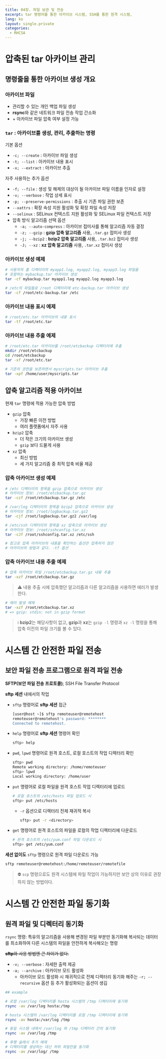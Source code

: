 ```yaml
---
title: 04장. 파일 보관 및 전송
excerpt: tar 명령어를 통한 아카이브 시스템, SSH를 통한 원격 시스템, 
lang: ko
layout: single.private
categories:
  - RHCSA
---
```


# 압축된 tar 아카이브 관리

## 명령줄을 통한 아카이브 생성 개요

### 아카이브 파일

- 관리할 수 있는 개인 백업 파일 생성
- **rsync**와 같은 네트워크 파일 전송 작업 간소화
- \+ 아카이브 파일 압축 여부 설정 가능

### `tar` : 아카이브를 생성, 관리, 추출하는 명령

기본 옵션

- `-c; --create` : 아카이브 파일 생성
- `-t; --list` : 아카이브 내용 표시
- `-x; --extract` : 아카이브 추출

자주 사용하는 추가 옵션

- `-f; --file` : 생성 및 해제의 대상이 될 아카이브 파일 이름을 인자로 설정
- `-v; --verbose` : 작업 상세 표시
- `-p; --preserve-permissions` : 추출 시 기존 파일 권한 보존
- `--xattrs` : 확장 속성 지원 활성화 및 확장 파일 속성 저장
- `--selinux` : SELinux 컨텍스트 지원 활성화 및 SELinux 파일 컨텍스트 저장
- 압축 방식 알고리즘 선택 옵션
    - `-a; --auto-compress` : 아카이브 접미사를 통해 알고리즘 자동 결정
    - `-z; --gzip` : **gzip 압축 알고리즘** 사용, `.tar.gz` 접미사 생성
    - `-j; --bzip2` : **bzip2 압축 알고리즘** 사용, `.tar.bz2` 접미사 생성
    - `-J; --xz` : **xz 압축 알고리즘** 사용, `.tar.xz` 접미사 생성

### 아카이브 생성 예제

```bash
# 사용자의 홈 디렉터리의 myapp1.log, myapp2.log, myapp3.log 파일을
# 포함하는 mybackup.tar 아카이브 생성
tar -cf mybackup.tar myapp1.log myapp2.log myapp3.log

# /etc의 파일들로 /root 디렉터리에 etc-backup.tar 아카이브 생성
tar -cf /root/etc-backup.tar /etc
```

### 아카이브 내용 표시 예제

```bash
# /root/etc.tar 아카이브의 내용 표시
tar -tf /root/etc.tar
```

### 아카이브 내용 추출 예제

```bash
# /root/etc.tar 아카이브를 /root/etcbackup 디렉터리에 추출
mkdir /root/etcbackup
cd /root/etcbackup
tar -xf /root/etc.tar

# 기존의 권한을 보존하면서 myscripts.tar 아카이브 추출
tar -xpf /home/user/myscripts.tar
```

## 압축 알고리즘 적용 아카이브

현재 `tar` 명령에 적용 가능한 압축 방법

- `gzip` 압축
    - 가장 빠른 이전 방법
    - 여러 플랫폼에서 자주 사용
- `bzip2` 압축
    - 더 작은 크기의 아카이브 생성
    - `gzip` 보다 드물게 사용
- `xz` 압축
    - 최신 방법
    - 세 가지 알고리즘 중 최적 압축 비율 제공

### 압축 아카이브 생성 예제

```bash
# /etc 디렉터리의 항목을 gzip 압축으로 아카이브 생성
# 아카이브 정보: /root/etcbackup.tar.gz
tar -czf /root/etcbackup.tar.gz /etc

# /var/log 디렉터리의 항목을 bzip2 압축으로 아카이브 생성
# 아카이브 정보: /root/logbackup.tar.gz2
tar -cjf /root/logbackup.tar.gz2 /var/log

# /etc/ssh 디렉터리의 항목을 xz 압축으로 아카이브 생성
# 아카이브 정보: /root/sshconfig.tar.xz
tar -cJf /root/sshconfig.tar.xz /etc/ssh

# 참고로 압축 아카이브의 내용을 확인하는 옵션은 압축하지 않은
# 아카이브의 방법과 같다. -tf 옵션
```

### 압축 아카이브 내용 추출 예제

```bash
# 압축 아카이브 파일 /root/etcbackup.tar.gz 내용 추출
tar -xzf /root/etcbackup.tar.gz
```

>⚠️ 내용 추출 시에 압축했던 알고리즘과 다른 알고리즘을 사용하면 에러가 발생한다.

```bash
# 에러 발생 예제
tar -xzf /root/etcbackup.tar.xz
# => gzip: stdin: not in gzip format
```

>ℹ️ **bzip2**는 해당사항이 없고, **gzip**과 **xz**는 `gzip -l` 명령과 `xz -l` 명령을 통해 압축 이전의 파일 크기를 볼 수 있다.

# 시스템 간 안전한 파일 전송

## 보안 파일 전송 프로그램으로 원격 파일 전송

**SFTP(보안 파일 전송 프로토콜)**; SSH File Transfer Protocol

**sftp 세션** 내에서의 작업

- `sftp` 명령어로 **sftp 세션** 접근
    
    ```bash
    [user@host ~]$ sftp remoteuser@remotehost
    remoteuser@remotehost's password: ********
    Connected to remotehost.
    ```
    
- `help` 명령어로 **sftp 세션** 명령어 확인
    
    ```bash
    sftp> help
    ```
    
- `pwd`, `lpwd` 명령어로 원격 호스트, 로컬 호스트의 작업 디렉터리 확인
    
    ```bash
    sftp> pwd
    Remote working directory: /home/remoteuser
    sftp> lpwd
    Local working directory: /home/user
    ```
    
- `put` 명령어로 로컬 파일을 원격 호스트 작업 디렉터리에 업로드
    
    ```bash
    # 로컬 호스트의 /etc/hosts 파일 업로드 시
    sftp> put /etc/hosts
    ```
    
    - `-r` 옵션으로 디렉터리 전체 재귀적 복사
        
        ```bash
        sftp> put -r <directory>
        ```
        
- `get` 명령어로 원격 호스트의 파일을 로컬의 작업 디렉터리에 다운로드
    
    ```bash
    # 원격 호스트의 /etc/yum.conf 파일 다운로드 시
    sftp> get /etc/yum.conf
    ```
    

**세션 없이도** `sftp` 명령으로 원격 파일 다운로드 가능

```bash
sftp remoteuser@remotehost:/home/remoteuser/remotefile
```

>⛔ `scp` 명령으로도 원격 시스템에 파일 작업이 가능하지만 보안 상의 이유로 권장하지 않는 방법이다.

# 시스템 간 안전한 파일 동기화

## 원격 파일 및 디렉터리 동기화

`rsync` 명령: 특유의 알고리즘을 사용해 변경된 파일 부분만 동기화해 복사되는 데이터를 최소화하여 다른 시스템의 파일을 안전하게 복사해오는 명령

~~**sftp**와 사용 방법엔 큰 차이가 없다.~~

- `-v; --verbose` : 자세한 출력 제공
- `-a; --archive` : 아카이브 모드 활성화
    - 아카이브 모드 활성화 시 재귀적으로 전체 디렉터리 동기화 해주는 `-r; --recursive` 옵션 등 추가 활성화되는 옵션이 생김

```bash
## example

# 로컬 /var/log 디렉터리를 hosta 시스템의 /tmp 디렉터리에 동기화
rsync -av /var/log hosta:/tmp

# hosta 시스템의 /var/log 디렉터리를 로컬 /tmp 디렉터리에 동기화
rsync -av hosta:/var/log /tmp

# 동일 시스템 내에서 /var/log 와 /tmp 디렉터리 간의 동기화
rsync -av /var/log /tmp

# 후행 슬래시 추가 예제
# 디렉터리를 생성하는 대신 하위 파일만을 동기화
rsync -av /var/log/ /tmp
```